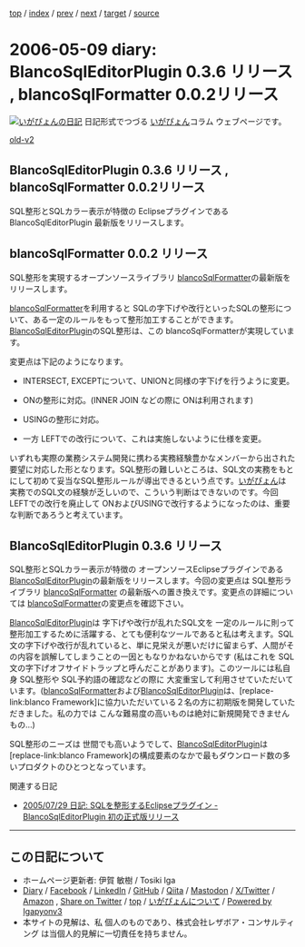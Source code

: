 [top](../index.html) 
 / [index](index.html) 
 / [prev](ig060508.html) 
 / [next](ig060515.html) 
 / [target](https://www.igapyon.jp/igapyon/diary/2006/ig060509.html) 
 / [source](https://github.com/igapyon/diary/blob/master/2006/ig060509.src.md) 

2006-05-09 diary: BlancoSqlEditorPlugin 0.3.6 リリース , blancoSqlFormatter 0.0.2リリース
=====================================================================================================
[![いがぴょんの日記](https://www.igapyon.jp/igapyon/diary/images/iga202308_64.jpg "いがぴょん")](https://www.igapyon.jp/igapyon/diary/memo/memoigapyon.html) 日記形式でつづる [いがぴょん](https://www.igapyon.jp/igapyon/diary/memo/memoigapyon.html)コラム ウェブページです。

[old-v2](ig060509-orig.html)

## BlancoSqlEditorPlugin 0.3.6 リリース , blancoSqlFormatter 0.0.2リリース

SQL整形とSQLカラー表示が特徴の Eclipseプラグインである BlancoSqlEditorPlugin 最新版をリリースします。


## blancoSqlFormatter 0.0.2 リリース

SQL整形を実現するオープンソースライブラリ [blancoSqlFormatter](https://www.igapyon.jp/blanco/blancosqlformatter.html)の最新版をリリースします。

[blancoSqlFormatter](https://www.igapyon.jp/blanco/blancosqlformatter.html)を利用すると SQLの字下げや改行といったSQLの整形について、ある一定のルールをもって整形加工することができます。[BlancoSqlEditorPlugin](https://www.igapyon.jp/blanco/blancosqleditorplugin.html)のSQL整形は、この
blancoSqlFormatterが実現しています。

変更点は下記のようになります。

* INTERSECT, EXCEPTについて、UNIONと同様の字下げを行うように変更。
  
* ONの整形に対応。(INNER JOIN などの際に ONは利用されます)
  
* USINGの整形に対応。
  
* 一方 LEFTでの改行について、これは実施しないように仕様を変更。

いずれも実際の業務システム開発に携わる実務経験豊かなメンバーから出された要望に対応した形となります。SQL整形の難しいところは、SQL文の実務をもとにして初めて妥当なSQL整形ルールが導出できるという点です。[いがぴょん](https://www.igapyon.jp/igapyon/diary/memo/memoigapyon.html)は 実務でのSQL文の経験が乏しいので、こういう判断はできないのです。今回
LEFTでの改行を廃止して ONおよびUSINGで改行するようになったのは、重要な判断であろうと考えています。

## BlancoSqlEditorPlugin 0.3.6 リリース

SQL整形とSQLカラー表示が特徴の オープンソースEclipseプラグインである [BlancoSqlEditorPlugin](https://www.igapyon.jp/blanco/blancosqleditorplugin.html)の最新版をリリースします。今回の変更点は
SQL整形ライブラリ [blancoSqlFormatter](https://www.igapyon.jp/blanco/blancosqlformatter.html) の最新版への置き換えです。変更点の詳細については [blancoSqlFormatter](https://www.igapyon.jp/blanco/blancosqlformatter.html)の変更点を確認下さい。

[BlancoSqlEditorPlugin](https://www.igapyon.jp/blanco/blancosqleditorplugin.html)は 字下げや改行が乱れたSQL文を 一定のルールに則って整形加工するために活躍する、とても便利なツールであると私は考えます。SQL文の字下げや改行が乱れていると、単に見栄えが悪いだけに留まらず、人間がその内容を誤解してしまうことの一因ともなりかねないからです (私はこれを SQL文の字下げオフサイドトラップと呼んだことがあります)。このツールには私自身 SQL整形や SQL予約語の確認などの際に 大変重宝して利用させていただいています。([blancoSqlFormatter](https://www.igapyon.jp/blanco/blancosqlformatter.html)および[BlancoSqlEditorPlugin](https://www.igapyon.jp/blanco/blancosqleditorplugin.html)は、[replace-link:blanco
Framework]に協力いただいている２名の方に初期版を開発していただきました。私の力では こんな難易度の高いものは絶対に新規開発できませんもの…)

SQL整形のニーズは 世間でも高いようでして、[BlancoSqlEditorPlugin](https://www.igapyon.jp/blanco/blancosqleditorplugin.html)は [replace-link:blanco
Framework]の構成要素のなかで最もダウンロード数の多いプロダクトのひとつとなっています。

関連する日記

* [2005/07/29 日記: SQLを整形するEclipseプラグイン - BlancoSqlEditorPlugin 初の正式版リリース](../2005/ig050729.html)


----------------------------------------------------------------------------------------------------

## この日記について

* ホームページ更新者: 伊賀 敏樹 / Tosiki Iga
* [Diary](https://www.igapyon.jp/igapyon/diary/) / [Facebook](https://www.facebook.com/igapyon) / [LinkedIn](https://www.linkedin.com/in/toshikiiga) / [GitHub](https://github.com/igapyon) / [Qiita](https://qiita.com/igapyon) / [Mastodon](https://social.vivaldi.net/@igapyon) / [X/Twitter](https://twitter.com/ToshikiIga) / [Amazon](https://www.amazon.co.jp/%E4%BC%8A%E8%B3%80-%E6%95%8F%E6%A8%B9/e/B004LTQWCQ) ,
[Share on Twitter](https://twitter.com/intent/tweet?hashtags=igapyon%2Cdiary%2C%E3%81%84%E3%81%8C%E3%81%B4%E3%82%87%E3%82%93&text=BlancoSqlEditorPlugin+0.3.6+%E3%83%AA%E3%83%AA%E3%83%BC%E3%82%B9+%2C+blancoSqlFormatter+0.0.2%E3%83%AA%E3%83%AA%E3%83%BC%E3%82%B9&url=https%3A%2F%2Fwww.igapyon.jp%2Figapyon%2Fdiary%2F2006%2Fig060509.html) / [top](../index.html) / [いがぴょんについて](https://www.igapyon.jp/igapyon/diary/memo/memoigapyon.html) / [Powered by Igapyonv3](https://github.com/igapyon/igapyonv3)
* 本サイトの見解は、私 個人のものであり、株式会社レザボア・コンサルティング は当個人的見解に一切責任を持ちません。 
